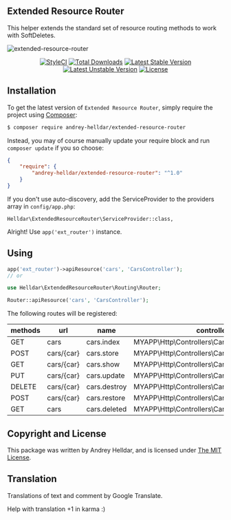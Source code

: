 ## Extended Resource Router

This helper extends the standard set of resource routing methods to work with SoftDeletes.

![extended-resource-router](https://user-images.githubusercontent.com/10347617/41983183-003ce8e0-7a36-11e8-9ef4-a3c587e6ec10.png)

<p align="center">
    <a href="https://styleci.io/repos/138897572"><img src="https://styleci.io/repos/138897572/shield" alt="StyleCI" /></a>
    <a href="https://packagist.org/packages/andrey-helldar/extended-resource-router"><img src="https://img.shields.io/packagist/dt/andrey-helldar/extended-resource-router.svg?style=flat-square" alt="Total Downloads" /></a>
    <a href="https://packagist.org/packages/andrey-helldar/extended-resource-router"><img src="https://poser.pugx.org/andrey-helldar/extended-resource-router/v/stable?format=flat-square" alt="Latest Stable Version" /></a>
    <a href="https://packagist.org/packages/andrey-helldar/extended-resource-router"><img src="https://poser.pugx.org/andrey-helldar/extended-resource-router/v/unstable?format=flat-square" alt="Latest Unstable Version" /></a>
    <a href="LICENSE"><img src="https://poser.pugx.org/andrey-helldar/extended-resource-router/license?format=flat-square" alt="License" /></a>
</p>


## Installation

To get the latest version of `Extended Resource Router`, simply require the project using [Composer](https://getcomposer.org/):

```bash
$ composer require andrey-helldar/extended-resource-router
```

Instead, you may of course manually update your require block and run `composer update` if you so choose:

```json
{
    "require": {
        "andrey-helldar/extended-resource-router": "^1.0"
    }
}
```

If you don't use auto-discovery, add the ServiceProvider to the providers array in `config/app.php`:

    Helldar\ExtendedResourceRouter\ServiceProvider::class,


Alright! Use `app('ext_router')` instance.


## Using

```php
app('ext_router')->apiResource('cars', 'CarsController');
// or

use Helldar\ExtendedResourceRouter\Routing\Router;

Router::apiResource('cars', 'CarsController');
```

The following routes will be registered:

| methods | url | name | controller |
| --- | --- | --- | --- |
| GET | cars | cars.index | MYAPP\Http\Controllers\CarsController@index |
| POST | cars/{car} | cars.store | MYAPP\Http\Controllers\CarsController@store |
| GET | cars/{car} | cars.show | MYAPP\Http\Controllers\CarsController@show |
| PUT | cars/{car} | cars.update | MYAPP\Http\Controllers\CarsController@update |
| DELETE | cars/{car} | cars.destroy | MYAPP\Http\Controllers\CarsController@destroy |
| POST | cars/{car} | cars.restore | MYAPP\Http\Controllers\CarsController@restore |
| GET | cars | cars.deleted | MYAPP\Http\Controllers\CarsController@deleted |


## Copyright and License

This package was written by Andrey Helldar, and is licensed under [The MIT License](LICENSE).


## Translation

Translations of text and comment by Google Translate.

Help with translation +1 in karma :)
